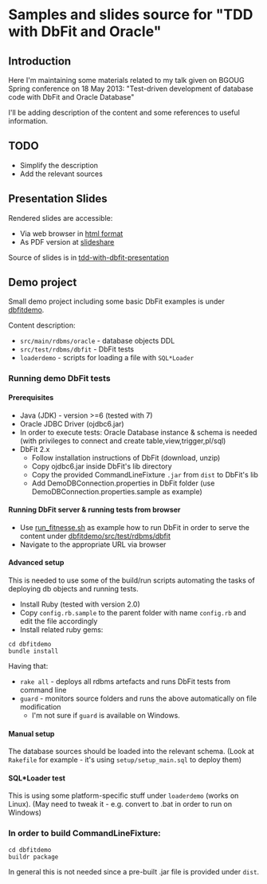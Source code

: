 # Samples and slides source for "TDD with DbFit and Oracle"

## Introduction ##
Here I'm maintaining some materials related to my talk given on BGOUG Spring
conference on 18 May 2013:
"Test-driven development of database code with DbFit and Oracle Database" 


I'll be adding description of the content and some references to useful
information.

## TODO
* Simplify the description
* Add the relevant sources

## Presentation Slides

Rendered slides are accessible:

* Via web browser in [html format](http://javornikolov.github.io/tdd-with-dbfit-bgoug-201305)
* As PDF version at [slideshare](http://www.slideshare.net/javornikolov/tdd-with-db-fit-and-oracle-bgoug-conference-20130518)


Source of slides is in [tdd-with-dbfit-presentation](tdd-with-dbfit-presentation)

## Demo project
Small demo project including some basic DbFit examples is under [dbfitdemo](dbfitdemo).

Content description:
 * `src/main/rdbms/oracle` - database objects DDL
 * `src/test/rdbms/dbfit` - DbFit tests
 * `loaderdemo` - scripts for loading a file with `SQL*Loader`

### Running demo DbFit tests

#### Prerequisites
* Java (JDK) - version >=6 (tested with 7)
* Oracle JDBC Driver (ojdbc6.jar)
* In order to execute tests: Oracle Database instance & schema is needed
  (with privileges to connect and create table,view,trigger,pl/sql)
* DbFit 2.x
  - Follow installation instructions of DbFit (download, unzip)
  - Copy ojdbc6.jar inside DbFit's lib directory
  - Copy the provided CommandLineFixture `.jar` from `dist` to DbFit's lib
  - Add DemoDBConnection.properties in DbFit folder
    (use DemoDBConnection.properties.sample as example)

#### Running DbFit server & running tests from browser

* Use [run_fitnesse.sh](run_fitnesse.sh) as example how to run DbFit in order to
  serve the content under [dbfitdemo/src/test/rdbms/dbfit](dbfitdemo/src/test/rdbms/dbfit)
* Navigate to the appropriate URL via browser

#### Advanced setup
This is needed to use some of the build/run scripts automating the tasks of
deploying db objects and running tests.

* Install Ruby (tested with version 2.0)
* Copy `config.rb.sample` to the parent folder with name `config.rb` and edit
the file accordingly
* Install related ruby gems:

```
cd dbfitdemo
bundle install
```

Having that:
* `rake all` - deploys all rdbms artefacts and runs DbFit tests from command line
* `guard` - monitors source folders and runs the above automatically on file
  modification
  - I'm not sure if `guard` is available on Windows.

#### Manual setup
The database sources should be loaded into the relevant schema. (Look at
`Rakefile` for example - it's using `setup/setup_main.sql` to deploy them)


#### SQL*Loader test
This is using some platform-specific stuff under `loaderdemo` (works on Linux).
(May need to tweak it - e.g. convert to .bat in order to run on Windows)


### In order to build CommandLineFixture:
```
cd dbfitdemo
buildr package
```

In general this is not needed since a pre-built .jar file is provided under `dist`.

